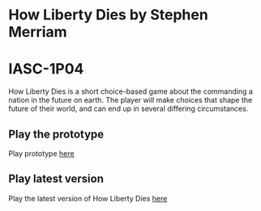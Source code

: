 # How Liberty Dies by Stephen Merriam
# IASC-1P04

How Liberty Dies is a short choice-based game about the commanding a nation in the future on earth. The player will make choices that shape the future of their world, and can end up in several differing circumstances.

## Play the prototype

Play prototype [here](prototype/How_Liberty_Dies.html)

## Play latest version

Play the latest version of How Liberty Dies [here](How_Liberty_Dies.html)

